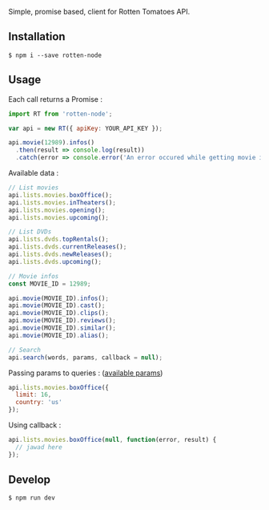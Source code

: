 Simple, promise based, client for Rotten Tomatoes API.

## Installation
```
$ npm i --save rotten-node
```

## Usage

Each call returns a Promise :

```javascript
import RT from 'rotten-node';

var api = new RT({ apiKey: YOUR_API_KEY });

api.movie(12989).infos()
  .then(result => console.log(result))
  .catch(error => console.error('An error occured while getting movie infos : %s', error));
```

Available data :
```javascript
// List movies
api.lists.movies.boxOffice();
api.lists.movies.inTheaters();
api.lists.movies.opening();
api.lists.movies.upcoming();

// List DVDs
api.lists.dvds.topRentals();
api.lists.dvds.currentReleases();
api.lists.dvds.newReleases();
api.lists.dvds.upcoming();

// Movie infos
const MOVIE_ID = 12989;

api.movie(MOVIE_ID).infos();
api.movie(MOVIE_ID).cast();
api.movie(MOVIE_ID).clips();
api.movie(MOVIE_ID).reviews();
api.movie(MOVIE_ID).similar();
api.movie(MOVIE_ID).alias();

// Search
api.search(words, params, callback = null);
```

Passing params to queries : ([available params](http://developer.rottentomatoes.com/io-docs]))
```javascript
api.lists.movies.boxOffice({
  limit: 16,
  country: 'us'
});
```

Using callback :
```javascript
api.lists.movies.boxOffice(null, function(error, result) {
  // jawad here
});
```

## Develop
```
$ npm run dev
```
